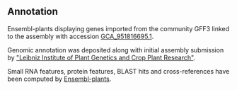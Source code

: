 **Annotation**
----------

Ensembl-plants displaying genes imported from the community GFF3 linked to the assembly with accession [GCA\_951816695.1](http://www.ebi.ac.uk/ena/data/view/GCA_951816695.1).

Genomic annotation was deposited along with initial assembly submission by ["Leibniz Institute of Plant Genetics and Crop Plant Research"](https://www.ipk-gatersleben.de/en/).

Small RNA features, protein features, BLAST hits and cross-references have been
computed by [Ensembl-plants](https://plants.ensembl.org/info/genome/annotation/index.html).
